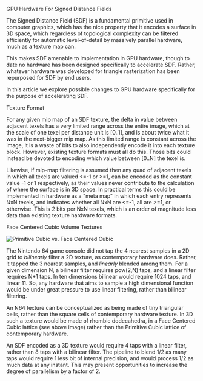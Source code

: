 GPU Hardware For Signed Distance Fields

The Signed Distance Field (SDF) is a fundamental primitive used in computer graphics, which has the nice property that it encodes a surface in 3D space, which regardless of topological complexity can be filtered efficiently for automatic level-of-detail by massively parallel hardware, much as a texture map can.

This makes SDF amenable to implementation in GPU hardware, though to date no hardware has been designed specifically to accelerate SDF. Rather, whatever hardware was developed for triangle rasterization has been repurposed for SDF by end users.

In this article we explore possible changes to GPU hardware specifically for the purpose of accelerating SDF.

Texture Format

For any given mip map of an SDF texture, the delta in value between adjacent texels has a very limited range across the entire image, which at the scale of one texel per distance unit is [0..1], and is about twice what it was in the next-bigger mip map. As this limited range is constant across the image,
it is a waste of bits to also independently encode it into each texture block. However, existing texture formats must all do this. Those bits could instead be devoted to encoding which value between [0..N] the texel is.

Likewise, if mip-map filtering is assumed then any quad of adjacent texels in which all texels are valued <=-1 or >=1, can be encoded as the constant value -1 or 1 respectively, as their values never contribute to the calculation of where the surface is in 3D space.
In practical terms this could be implemented in hardware as a "meta map" in which each entry represents NxN texels, and indicates whether all NxN are <=-1, all are >=1, or otherwise. This is 2 bits per NxN texels, which is an order of magnitude less data than
existing texture hardware formats.

Face Centered Cubic Volume Textures

![Primitive Cubic vs. Face Centered Cubic](https://wisc.pb.unizin.org/app/uploads/sites/293/2019/07/CNX_Chem_10_06_CubUntCll.png)

The Nintendo 64 game console did not tap the 4 nearest samples in a 2D grid to *bilinearly* filter a 2D texture, as contemporary hardware does. Rather, it tapped the 3 nearest samples, and *linearly* blended among them.
For a given dimension N, a bilinear filter requires pow(2,N) taps, and a linear filter requires N+1 taps. In ten dimensions bilinear would require 1024 taps, and linear 11. So, any hardware that aims to sample a high 
dimensional function would be under great pressure to use linear filtering, rather than bilinear filtering.

An N64 texture can be conceptualized as being made of tiny triangular cells, rather than the square cells of contemporary hardware texture. In 3D such a texture would be made of rhombic dodecahedra, in a Face Centered
Cubic lattice (see above image) rather than the Primitive Cubic lattice of contemporary hardware.

An SDF encoded as a 3D texture would require 4 taps with a linear filter, rather than 8 taps with a bilinear filter. The pipeline to blend 1/2 as many taps would require 1 less bit of internal precision, and would 
process 1/2 as much data at any instant. This may present opportunities to increase the degree of parallelism by a factor of 2.
